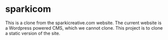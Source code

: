 # sparkicom

This is a clone from the sparkicreative.com website. The current website is a Wordpress powered CMS, which we cannot clone. This project is to clone a static version of the site.
